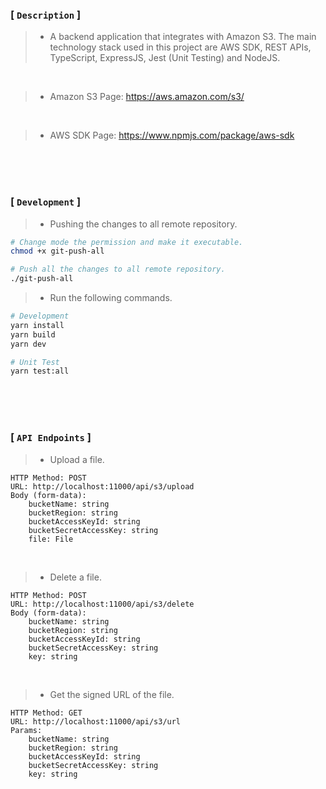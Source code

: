 ### [ `Description` ]
> - A backend application that integrates with Amazon S3. The main technology stack used in this project are AWS SDK, REST APIs, TypeScript, ExpressJS, Jest (Unit Testing) and NodeJS.

<br />

> - Amazon S3 Page: https://aws.amazon.com/s3/

<br />

> - AWS SDK Page: https://www.npmjs.com/package/aws-sdk

<br />
<br />
<br />



### [ `Development` ]
> - Pushing the changes to all remote repository.

```bash
# Change mode the permission and make it executable.
chmod +x git-push-all

# Push all the changes to all remote repository.
./git-push-all
```

> - Run the following commands.

```bash
# Development
yarn install
yarn build
yarn dev

# Unit Test
yarn test:all
```

<br />
<br />
<br />



### [ `API Endpoints` ]

> - Upload a file.

```plaintext
HTTP Method: POST
URL: http://localhost:11000/api/s3/upload
Body (form-data):
    bucketName: string
    bucketRegion: string
    bucketAccessKeyId: string
    bucketSecretAccessKey: string
    file: File
```

<br />

> - Delete a file.

```plaintext
HTTP Method: POST
URL: http://localhost:11000/api/s3/delete
Body (form-data):
    bucketName: string
    bucketRegion: string
    bucketAccessKeyId: string
    bucketSecretAccessKey: string
    key: string
```

<br />

> - Get the signed URL of the file.

```plaintext
HTTP Method: GET
URL: http://localhost:11000/api/s3/url
Params:
    bucketName: string
    bucketRegion: string
    bucketAccessKeyId: string
    bucketSecretAccessKey: string
    key: string
```
